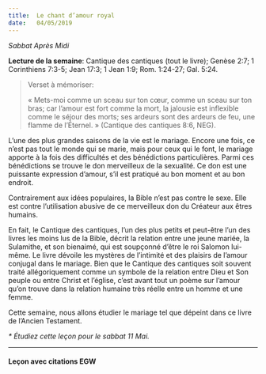 ```yaml
---
title:  Le chant d’amour royal
date:   04/05/2019
---
```


_Sabbat Après Midi_

**Lecture de la semaine**: Cantique des cantiques (tout le livre); Genèse 2:7; 1 Corinthiens 7:3-5; Jean 17:3; 1 Jean 1:9; Rom. 1:24-27; Gal. 5:24.

><p>Verset à mémoriser:</p>
>« Mets-moi comme un sceau sur ton cœur, comme un sceau sur ton bras; car l’amour est fort comme la mort, la jalousie est inflexible comme le séjour des morts; ses ardeurs sont des ardeurs de feu, une flamme de l’Éternel. » (Cantique des cantiques 8:6, NEG).

L’une des plus grandes saisons de la vie est le mariage. Encore une fois, ce n’est pas tout le monde qui se marie, mais pour ceux qui le font, le mariage apporte à la fois des difficultés et des bénédictions particulières. Parmi ces bénédictions se trouve le don merveilleux de la sexualité. Ce don est une puissante expression d’amour, s’il est pratiqué au bon moment et au bon endroit.

Contrairement aux idées populaires, la Bible n’est pas contre le sexe. Elle est contre l’utilisation abusive de ce merveilleux don du Créateur aux êtres humains.

En fait, le Cantique des cantiques, l’un des plus petits et peut-être l’un des livres les moins lus de la Bible, décrit la relation entre une jeune mariée, la Sulamithe, et son bienaimé, qui est soupçonné d’être le roi Salomon lui-même. Le livre dévoile les mystères de l’intimité et des plaisirs de l’amour conjugal dans le mariage. Bien que le Cantique des cantiques soit souvent traité allégoriquement comme un symbole de la relation entre Dieu et Son peuple ou entre Christ et l’église, c’est avant tout un poème sur l’amour qu’on trouve dans la relation humaine très réelle entre un homme et une femme.

Cette semaine, nous allons étudier le mariage tel que dépeint dans ce livre de l’Ancien Testament.

_* Étudiez cette leçon pour le sabbat 11 Mai._

---

#### Leçon avec citations EGW